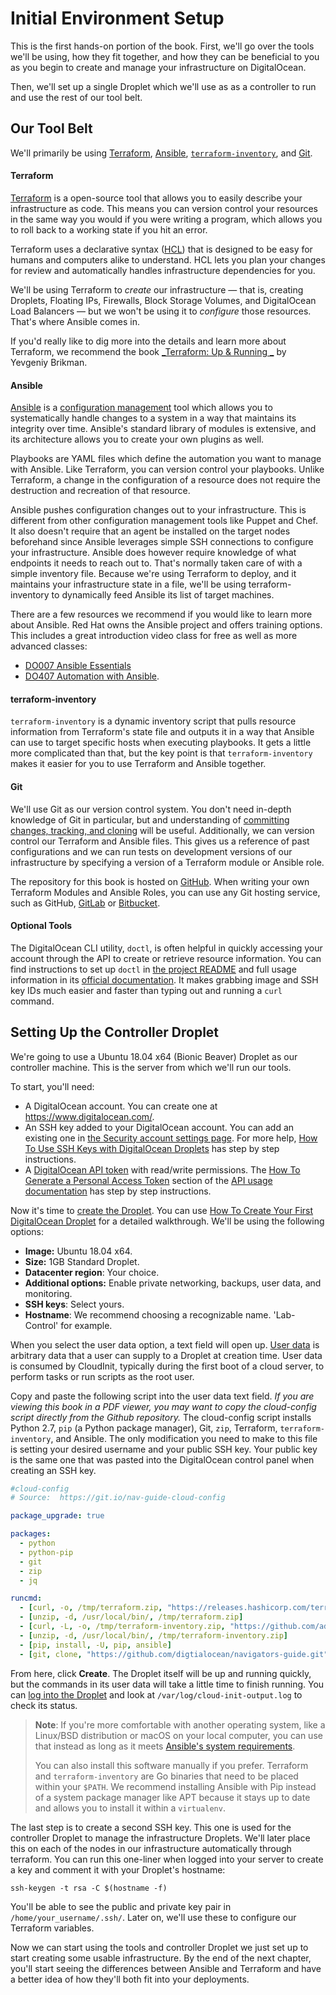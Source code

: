 # Initial Environment Setup

This is the first hands-on portion of the book. First, we'll go over the tools we'll be using, how they fit together, and how they can be beneficial to you as you begin to create and manage your infrastructure on DigitalOcean.

Then, we'll set up a single Droplet which we'll use as as a controller to run and use the rest of our tool belt.

## Our Tool Belt

We'll primarily be using [Terraform](https://www.terraform.io), [Ansible](https://www.ansible.com), [`terraform-inventory`](https://github.com/adammck/terraform-inventory), and [Git](https://git-scm.com).

#### Terraform

[Terraform](https://www.digitalocean.com/community/tutorials/how-to-use-terraform-with-digitalocean) is a open-source tool that allows you to easily describe your infrastructure as code. This means you can version control your resources in the same way you would if you were writing a program, which allows you to roll back to a working state if you hit an error.

Terraform uses a declarative syntax ([HCL](https://github.com/hashicorp/hcl)) that is designed to be easy for humans and computers alike to understand. HCL lets you plan your changes for review and automatically handles infrastructure dependencies for you.

We'll be using Terraform to *create* our infrastructure — that is, creating Droplets, Floating IPs, Firewalls, Block Storage Volumes, and DigitalOcean Load Balancers — but we won't be using it to *configure* those resources. That's where Ansible comes in.

<!-- TODO: refine suggestions -->
If you'd really like to dig more into the details and learn more about Terraform, we recommend the book [_Terraform: Up & Running _](https://www.terraformupandrunning.com/) by Yevgeniy Brikman.

#### Ansible

[Ansible](https://www.digitalocean.com/community/tutorials/configuration-management-101-writing-ansible-playbooks) is a [configuration management](https://www.digitalocean.com/community/tutorials/an-introduction-to-configuration-management) tool which allows you to systematically handle changes to a system in a way that maintains its integrity over time. Ansible's standard library of modules is extensive, and its architecture allows you to create your own plugins as well.

Playbooks are YAML files which define the automation you want to manage with Ansible. Like Terraform, you can version control your playbooks. Unlike Terraform, a change in the configuration of a resource does not require the destruction and recreation of that resource.

Ansible pushes configuration changes out to your infrastructure. This is different from other configuration management tools like Puppet and Chef. It also doesn't require that an agent be installed on the target nodes beforehand since Ansible leverages simple SSH connections to configure your infrastructure. Ansible does however require knowledge of what endpoints it needs to reach out to. That's normally taken care of with a simple inventory file. Because we're using Terraform to deploy, and it maintains your infrastructure state in a file, we'll be using terraform-inventory to dynamically feed Ansible its list of target machines.

<!-- TODO: ansible modules overview, specific modules for DO; ansible isn't stateful like puppet, so don't make snowflakes; ansible + ansible-doc are user friendly. https://twitter.com/laserllama/status/976135074117808129 -->

<!-- TODO: refine suggestions -->
There are a few resources we recommend if you would like to learn more about Ansible. Red Hat owns the Ansible project and offers training options. This includes a great introduction video class for free as well as more advanced classes:
* [DO007 Ansible Essentials](https://www.redhat.com/en/services/training/do007-ansible-essentials-simplicity-automation-technical-overview)
* [DO407 Automation with Ansible](https://www.redhat.com/en/services/training/do407-automation-ansible-i).

#### terraform-inventory

`terraform-inventory` is a dynamic inventory script that pulls resource information from Terraform's state file and outputs it in a way that Ansible can use to target specific hosts when executing playbooks. It gets a little more complicated than that, but the key point is that `terraform-inventory` makes it easier for you to use Terraform and Ansible together.

#### Git

We'll use Git as our version control system. You don't need in-depth knowledge of Git in particular, but and understanding of [committing changes, tracking, and cloning](https://www.digitalocean.com/community/tutorial_series/introduction-to-git-installation-usage-and-branches) will be useful. Additionally, we can version control our Terraform and Ansible files. This gives us a reference of past configurations and we can run tests on development versions of our infrastructure by specifying a version of a Terraform module or Ansible role.

The repository for this book is hosted on [GitHub](https://github.com). When writing your own Terraform Modules and Ansible Roles, you can use any Git hosting service, such as GitHub, [GitLab](https://gitlab.com) or [Bitbucket](https://bitbucket.org).

#### Optional Tools

The DigitalOcean CLI utility, `doctl`, is often helpful in quickly accessing your account through the API to create or retrieve resource information. You can find instructions to set up `doctl` in [the project README](https://github.com/digitalocean/doctl) and full usage information in its [official documentation](https://www.digitalocean.com/community/tutorials/how-to-use-doctl-the-official-digitalocean-command-line-client). It makes grabbing image and SSH key IDs much easier and faster than typing out and running a `curl` command.


## Setting Up the Controller Droplet

We're going to use a Ubuntu 18.04 x64 (Bionic Beaver) Droplet as our controller machine. This is the server from which we'll run our tools.

To start, you'll need:

* A DigitalOcean account. You can create one at https://www.digitalocean.com/.
* An SSH key added to your DigitalOcean account. You can add an existing one in [the Security account settings page](https://cloud.digitalocean.com/settings/security). For more help, [How To Use SSH Keys with DigitalOcean Droplets](https://www.digitalocean.com/community/tutorials/how-to-use-ssh-keys-with-digitalocean-droplets) has step by step instructions.
* A [DigitalOcean API token](https://cloud.digitalocean.com/settings/api/tokens) with read/write permissions.  The [How To Generate a Personal Access Token](https://www.digitalocean.com/community/tutorials/how-to-use-the-digitalocean-api-v2#how-to-generate-a-personal-access-token) section of the [API usage documentation](https://www.digitalocean.com/community/tutorials/how-to-use-the-digitalocean-api-v2) has step by step instructions.


Now it's time to [create the Droplet](https://cloud.digitalocean.com/droplets/new). You can use [How To Create Your First DigitalOcean Droplet](https://www.digitalocean.com/community/tutorials/how-to-create-your-first-digitalocean-droplet) for a detailed walkthrough. We'll be using the following options:

* **Image:** Ubuntu 18.04 x64.
* **Size:** 1GB Standard Droplet.
* **Datacenter region**: Your choice.
* **Additional options:** Enable private networking, backups, user data, and monitoring.
* **SSH keys**: Select yours.
* **Hostname**: We recommend choosing a recognizable name. 'Lab-Control' for example.

When you select the user data option, a text field will open up. [User data](https://www.digitalocean.com/community/tutorials/an-introduction-to-droplet-metadata) is arbitrary data that a user can supply to a Droplet at creation time. User data is consumed by CloudInit, typically during the first boot of a cloud server, to perform tasks or run scripts as the root user.

Copy and paste the following script into the user data text field. _If you are viewing this book in a PDF viewer, you may want to copy the cloud-config script directly from the Github repository._ The cloud-config script installs Python 2.7, `pip` (a Python package manager), Git, `zip`, Terraform, `terraform-inventory`, and Ansible. The only modification you need to make to this file is setting your desired username and your public SSH key. Your public key is the same one that was pasted into the DigitalOcean control panel when creating an SSH key.

```yaml
#cloud-config
# Source:  https://git.io/nav-guide-cloud-config

package_upgrade: true

packages:
  - python
  - python-pip
  - git
  - zip
  - jq

runcmd:
  - [curl, -o, /tmp/terraform.zip, "https://releases.hashicorp.com/terraform/0.11.7/terraform_0.11.7_linux_amd64.zip"]
  - [unzip, -d, /usr/local/bin/, /tmp/terraform.zip]
  - [curl, -L, -o, /tmp/terraform-inventory.zip, "https://github.com/adammck/terraform-inventory/releases/download/v0.7-pre/terraform-inventory_v0.7-pre_linux_amd64.zip"]
  - [unzip, -d, /usr/local/bin/, /tmp/terraform-inventory.zip]
  - [pip, install, -U, pip, ansible]
  - [git, clone, "https://github.com/digtialocean/navigators-guide.git"]
```

From here, click **Create**. The Droplet itself will be up and running quickly, but the commands in its user data will take a little time to finish running. You can [log into the Droplet](https://www.digitalocean.com/community/tutorials/how-to-create-your-first-digitalocean-droplet#step-10-%E2%80%94-logging-in-to-the-droplet) and look at `/var/log/cloud-init-output.log` to check its status.

> **Note**: If you're more comfortable with another operating system, like a Linux/BSD distribution or macOS on your local computer, you can use that instead as long as it meets [Ansible's system requirements](http://docs.ansible.com/ansible/latest/installation_guide/intro_installation.html#control-machine-requirements).
>
> You can also install this software manually if you prefer. Terraform and `terraform-inventory` are Go binaries that need to be placed within your `$PATH`. We recommend installing Ansible with Pip instead of a system package manager like APT because it stays up to date and allows you to install it within a `virtualenv`.

The last step is to create a second SSH key. This one is used for the controller Droplet to manage the infrastructure Droplets. We'll later place this on each of the nodes in our infrastructure automatically through terraform. You can run this one-liner when logged into your server to create a key and comment it with your Droplet's hostname:

```
ssh-keygen -t rsa -C $(hostname -f)
```

You'll be able to see the public and private key pair in `/home/your_username/.ssh/`. Later on, we'll use these to configure our Terraform variables.

Now we can start using the tools and controller Droplet we just set up to start creating some usable infrastructure. By the end of the next chapter, you'll start seeing the differences between Ansible and Terraform and have a better idea of how they'll both fit into your deployments.
